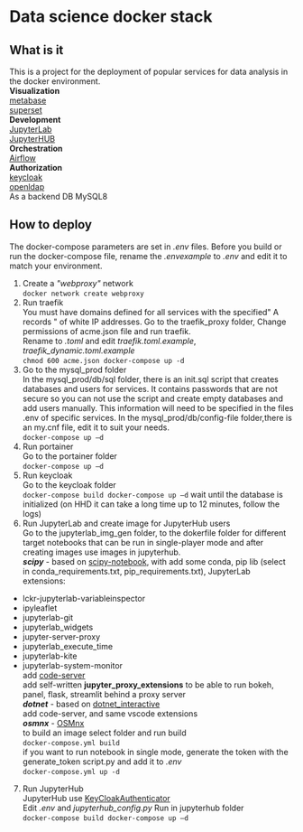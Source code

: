 # Data science docker stack  
## What is it  
This is a project for the deployment of popular services for data analysis in the docker environment.  
**Visualization**  
[metabase](https://github.com/metabase/metabase)  
[superset](https://github.com/apache/superset)  
**Development**  
[JupyterLab](https://github.com/jupyterlab/jupyterlab)  
[JupyterHUB](https://github.com/jupyterhub/jupyterhub)  
**Orchestration**  
[Airflow](https://github.com/apache/airflow)  
**Authorization**  
[keycloak](https://github.com/keycloak/keycloak-containers)  
[openldap](https://github.com/osixia/docker-openldap)  
As a backend DB MySQL8  
## How to deploy  
The docker-compose parameters are set in *.env* files. Before you build or run the docker-compose file, rename the *.envexample* to *.env* and edit it to match your environment.  
1. Create a *"webproxy"* network  
`docker network create webproxy`  
2. Run traefik   
You must have domains defined for all services with the specified" A records " of white IP addresses.
Go to the traefik_proxy folder, Change permissions of acme.json file and run traefik.  
Rename to *.toml* and edit *traefik.toml.example*, *traefik_dynamic.toml.example*  
`chmod 600 acme.json
docker-compose up -d`
3. Go to the mysql_prod folder  
In the mysql_prod/db/sql folder, there is an init.sql script that creates databases and users for services. It contains passwords that are not secure so you can not use the script and create empty databases and add users manually. This information will need to be specified in the files .env of specific services.
In the mysql_prod/db/config-file folder,there is an my.cnf file, edit it to suit your needs.   
`docker-compose up –d`
4. Run portainer  
Go to the portainer folder  
`docker-compose up –d`
5. Run keycloak  
Go to the keycloak folder  
`docker-compose build
docker-compose up –d`
wait until the database is initialized (on HHD it can take a long time up to 12 minutes, follow the logs)  
6. Run JupyterLab and create image for JupyterHub users  
Go to the jupyterlab_img_gen folder, to the dokerfile folder for different target notebooks that can be run in single-player mode and after creating images use images in jupyterhub.  
***scipy*** - based on [scipy-notebook](https://github.com/jupyter/docker-stacks/tree/master/scipy-notebook), with add some conda, pip lib (select in conda_requirements.txt, pip_requirements.txt), JupyterLab extensions:  
* lckr-jupyterlab-variableinspector  
* ipyleaflet  
* jupyterlab-git  
* jupyterlab_widgets  
* jupyter-server-proxy  
* jupyterlab_execute_time  
* jupyterlab-kite  
* jupyterlab-system-monitor  
add [code-server](https://github.com/cdr/code-server)  
add self-written **jupyter_proxy_extensions** to be able to run bokeh, panel, flask, streamlit behind a proxy server    
***dotnet*** - based on [dotnet_interactive](https://github.com/dotnet/interactive)  
add code-server, and same vscode extensions  
***osmnx*** - [OSMnx](https://github.com/gboeing/osmnx)  
to build an image select folder and run build  
`docker-compose.yml build`  
if you want to run notebook in single mode, generate the token with the generate_token script.py and add it to *.env*  
`docker-compose.yml up -d`
7. Run JupyterHub  
JupyterHub use [KeyCloakAuthenticator](https://github.com/swan-cern/jupyterhub-extensions/tree/master/KeyCloakAuthenticator)   
Edit *.env* and *jupyterhub_config.py* Run in jupyterhub folder  
`docker-compose build
docker-compose up –d`


